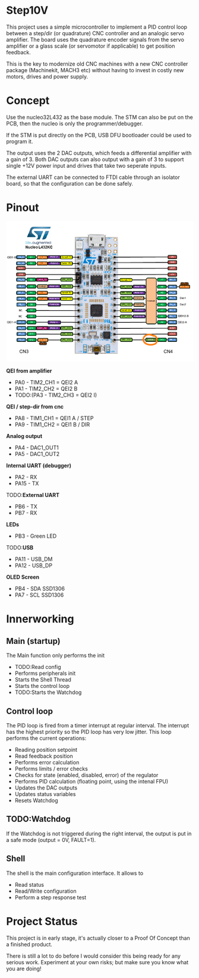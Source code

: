 # Step10V
This project uses a simple microcontroller to implement a PID control loop between a step/dir (or quadrature) CNC controller and an analogic servo amplifier.
The board uses the quadrature encoder signals from the servo amplifier or a glass scale (or servomotor if applicable) to get position feedback.

This is the key to modernize old CNC machines with a new CNC controller package (Machinekit, MACH3 etc) without having to invest in costly new motors, drives and power supply.

# Concept
Use the nucleo32L432 as the base module.
The STM can also be put on the PCB, then the nucleo is only the programmer/debugger.

If the STM is put directly on the PCB, USB DFU bootloader could be used to program it.

The output uses the 2 DAC outputs, which feeds a differential amplifier with a gain of 3.
Both DAC outputs can also output with a gain of 3 to support single +12V power input and drives that take two seperate inputs.

The external UART can be connected to FTDI cable through an isolator board, so that the configuration can be done safely.


# Pinout
![Nucleo32L432KC](/doc/Nucleo_pinout.png)

**QEI from amplifier**  
* PA0 - TIM2_CH1 = QEI2 A
* PA1 - TIM2_CH2 = QEI2 B
* TODO:(PA3 - TIM2_CH3 = QEI2 I)

**QEI / step-dir from cnc**  
* PA8 - TIM1_CH1 = QEI1 A / STEP
* PA9 - TIM1_CH2 = QEI1 B / DIR

**Analog output**  
* PA4 - DAC1_OUT1
* PA5 - DAC1_OUT2

**Internal UART (debugger)**  
* PA2 - RX
* PA15 - TX

TODO:**External UART**  
* PB6 - TX
* PB7 - RX

**LEDs**  
* PB3 - Green LED

TODO:**USB**  
* PA11 - USB_DM
* PA12 - USB_DP

**OLED Screen**  
* PB4 - SDA SSD1306
* PA7 - SCL SSD1306

# Innerworking
## Main (startup)
The Main function only performs the init
* TODO:Read config
* Performs peripherals init
* Starts the Shell Thread
* Starts the control loop
* TODO:Starts the Watchdog

## Control loop
The PID loop is fired from a timer interrupt at regular interval. The interrupt has the highest priority so the PID loop has very low jitter.
This loop performs the current operations:
* Reading position setpoint
* Read feedback position
* Performs error calculation
* Performs limits / error checks
* Checks for state (enabled, disabled, error) of the regulator
* Performs PID calculation (floating point, using the intenal FPU)
* Updates the DAC outputs
* Updates status variables
* Resets Watchdog

## TODO:Watchdog
If the Watchdog is not triggered during the right interval, the output is put in a safe mode (output = 0V, FAULT=1).

## Shell
The shell is the main configuration interface. It allows to
* Read status
* Read/Write configuration
* Perform a step response test

# Project Status
This project is in early stage, it's actually closer to a Proof Of Concept than a finished product.

There is still a lot to do before I would consider this being ready for any serious work. Experiment at your own risks; but make sure you know what you are doing!
